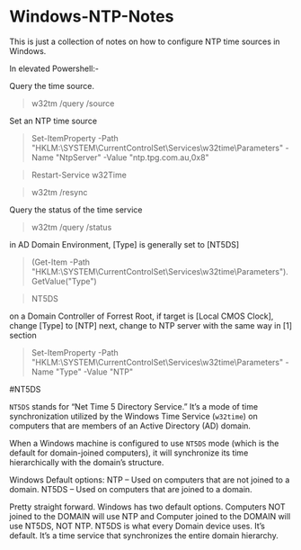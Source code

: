 # Windows-NTP-Notes

This is just a collection of notes on how to configure NTP time sources in Windows.

In elevated Powershell:-

Query the time source.

>w32tm /query /source


Set an NTP time source

>Set-ItemProperty -Path "HKLM:\SYSTEM\CurrentControlSet\Services\w32time\Parameters" -Name "NtpServer" -Value "ntp.tpg.com.au,0x8"

>Restart-Service w32Time

>w32tm /resync


Query the status of the time service

>w32tm /query /status

in AD Domain Environment, [Type] is generally set to [NT5DS]
>(Get-Item -Path "HKLM:\SYSTEM\CurrentControlSet\Services\w32time\Parameters").GetValue("Type")

>NT5DS

on a Domain Controller of Forrest Root,
if target is [Local CMOS Clock], change [Type] to [NTP]
next, change to NTP server with the same way in [1] section
>Set-ItemProperty -Path "HKLM:\SYSTEM\CurrentControlSet\Services\w32time\Parameters" -Name "Type" -Value "NTP"


#NT5DS

`NT5DS` stands for “Net Time 5 Directory Service.” It’s a mode of time synchronization utilized by the Windows Time Service (`w32time`) on computers that are members of an Active Directory (AD) domain.

When a Windows machine is configured to use `NT5DS` mode (which is the default for domain-joined computers), it will synchronize its time hierarchically with the domain’s structure.

Windows Default options:
NTP – Used on computers that are not joined to a domain.
NT5DS – Used on computers that are joined to a domain.

Pretty straight forward. Windows has two default options. Computers NOT joined to the DOMAIN will use NTP and Computer joined to the DOMAIN will use NT5DS, NOT NTP. NT5DS is what every Domain device uses. It’s default. It’s a time service that synchronizes the entire domain hierarchy.


